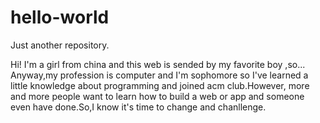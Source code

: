 # hello-world
Just another repository. 



Hi!
I'm a girl from china and this web is sended by my favorite boy ,so...
Anyway,my profession is computer and I'm sophomore so I've learned a little knowledge about programming and joined acm club.However, more and more people want to learn how to build a web or app and someone even have done.So,I know it's time to change and chanllenge.
